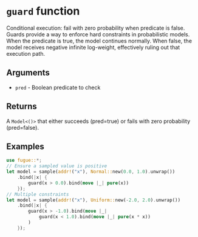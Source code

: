 # `guard` function

Conditional execution: fail with zero probability when predicate is false. Guards provide a way to enforce hard constraints in probabilistic models. When the predicate is true, the model continues normally. When false, the model receives negative infinite log-weight, effectively ruling out that execution path.

## Arguments

- `pred` - Boolean predicate to check

## Returns

A `Model<()>` that either succeeds (pred=true) or fails with zero probability (pred=false).

## Examples

```rust
use fugue::*;
// Ensure a sampled value is positive
let model = sample(addr!("x"), Normal::new(0.0, 1.0).unwrap())
    .bind(|x| {
        guard(x > 0.0).bind(move |_| pure(x))
    });
// Multiple constraints
let model = sample(addr!("x"), Uniform::new(-2.0, 2.0).unwrap())
    .bind(|x| {
        guard(x > -1.0).bind(move |_|
            guard(x < 1.0).bind(move |_| pure(x * x))
        )
    });
```
